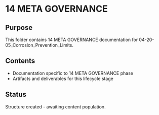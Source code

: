 # 14 META GOVERNANCE

## Purpose
This folder contains 14 META GOVERNANCE documentation for 04-20-05_Corrosion_Prevention_Limits.

## Contents
- Documentation specific to 14 META GOVERNANCE phase
- Artifacts and deliverables for this lifecycle stage

## Status
Structure created - awaiting content population.
